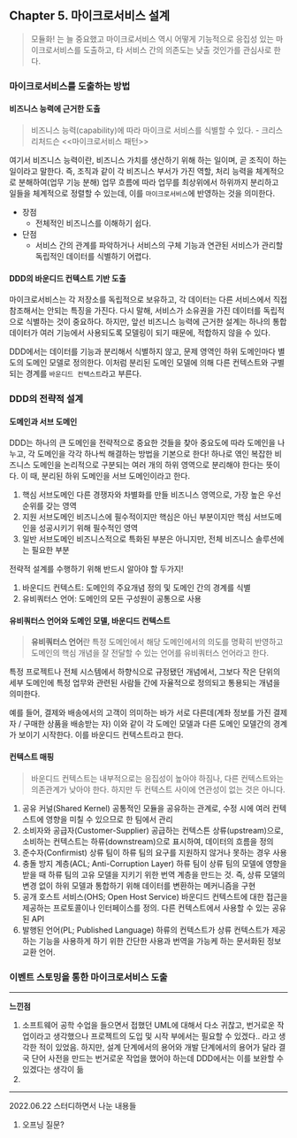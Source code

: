 ## Chapter 5. 마이크로서비스 설계
> 모듈화! 는 늘 중요했고 마이크로서비스 역시 어떻게 기능적으로 응집성 있는 마이크로서비스를 도출하고, 타 서비스
> 간의 의존도는 낮출 것인가를 관심사로 한다.

### 마이크로서비스를 도출하는 방법
#### 비즈니스 능력에 근거한 도출
> 비즈니스 능력(capability)에 따라 마이크로 서비스를 식별할 수 있다. - 크리스 리처드슨 <<마이크로서비스 패턴>>

여기서 비즈니스 능력이란, 비즈니스 가치를 생산하기 위해 하는 일이며, 곧 조직이 하는 일이라고 말한다.
즉, 조직과 같이 각 비즈니스 부서가 가진 역할, 처리 능력을 체계적으로 분해하여(업무 기능 분해) 업무 흐름에 따라 업무를
최상위에서 하위까지 분리하고 일들을 체계적으로 정렬할 수 있는데, 이를 `마이크로서비스`에 반영하는 것을 의미한다.

- 장점
  - 전체적인 비즈니스를 이해하기 쉽다.
- 단점
  - 서비스 간의 관계를 파악하거나 서비스의 구체 기능과 연관된 서비스가 관리할 독립적인 데이터를 식별하기 어렵다.

#### DDD의 바운디드 컨텍스트 기반 도출
마이크로서비스는 각 저장소를 독립적으로 보유하고, 각 데이터는 다른 서비스에서 직접 참조해서는 안되는 특징을 가진다.
다시 말해, 서비스가 소유권을 가진 데이터를 독립적으로 식별하는 것이 중요하다. 하지만, 앞선 비즈니스 능력에 근거한 설계는
하나의 통합 데이터가 여러 기능에서 사용되도록 모델링이 되기 때문에, 적합하지 않을 수 있다.

DDD에서는 데이터를 기능과 분리해서 식별하지 않고, 문제 영역인 하위 도메인마다 별도의 도메인 모델로 정의한다. 이처럼
분리된 도메인 모델에 의해 다른 컨텍스트와 구별되는 경계를 `바운디드 컨텍스트`라고 부른다.

### DDD의 전략적 설계
#### 도메인과 서브 도메인
DDD는 하나의 큰 도메인을 전략적으로 중요한 것들을 찾아 중요도에 따라 도메인을 나누고, 각 도메인을 각각 하나씩 해결하는 
방법을 기본으로 한다! 하나로 엮인 복잡한 비즈니스 도메인을 논리적으로 구분되는 여러 개의 하위 영역으로 분리해야 한다는 뜻이다.
이 때, 분리된 하위 도메인을 서브 도메인이라고 한다.

1. 핵심 서브도메인
    다른 경쟁자와 차별화를 만들 비즈니스 영역으로, 가장 높은 우선순위를 갖는 영역
2. 지원 서브도메인
    비즈니스에 필수적이지만 핵심은 아닌 부분이지만 핵심 서브도메인을 성공시키기 위해 필수적인 영역
3. 일반 서브도메인
    비즈니스적으로 특화된 부분은 아니지만, 전체 비즈니스 솔루션에는 필요한 부분

전략적 설계를 수행하기 위해 반드시 알아야 할 두가지!

1. 바운디드 컨텍스트: 도메인의 주요개념 정의 및 도메인 간의 경계를 식별
2. 유비쿼터스 언어: 도메인의 모든 구성원이 공통으로 사용

#### 유비쿼터스 언어와 도메인 모델, 바운디드 컨텍스트
> **유비쿼터스 언어**란 특정 도메인에서 해당 도메인에서의 의도를 명확히 반영하고 도메인의 핵심 개념을 잘 전달할 수 있는 
> 언어를 유비쿼터스 언어라고 한다.

특정 프로젝트나 전체 시스템에서 하향식으로 규정됐던 개념에서, 그보다 작은 단위의 세부 도메인에 특정 업무와 관련된 사람들
간에 자율적으로 정의되고 통용되는 개념을 의미한다.

예를 들어, 결제와 배송에서의 고객이 의미하는 바가 서로 다른데(계좌 정보를 가진 결제자 / 구매한 상품을 배송받는 자) 이와 같이
각 도메인 모델과 다른 도메인 모델간의 경계가 보이기 시작한다. 이를 바운디드 컨텍스트라고 한다.

#### 컨텍스트 매핑
> 바운디드 컨텍스트는 내부적으로는 응집성이 높아야 하짐나, 다른 컨텍스트와는 의존관계가 낮아야 한다. 하지만 두 컨텍스트 
> 사이에 연관성이 없는 것은 아니다.

1. 공유 커널(Shared Kernel)
    공통적인 모듈을 공유하는 관계로, 수정 시에 여러 컨텍스트에 영향을 미칠 수 있으므로 한 팀에서 관리
2. 소비자와 공급자(Customer-Supplier)
    공급하는 컨텍스튼 상류(upstream)으로, 소비하는 컨텍스트는 하류(downstream)으로 표시하여, 데이터의 흐름을 정의
3. 준수자(Confirmist)
    상류 팀이 하류 팀의 요구를 지원하지 않거나 못하는 경우 사용
4. 충돌 방지 계층(ACL; Anti-Corruption Layer)
    하류 팀이 상류 팀의 모델에 영향을 받을 때 하류 팀의 고유 모델을 지키기 위한 번역 계층을 만드는 것.
    즉, 상류 모델의 변경 없이 하위 모델과 통합하기 위해 데이터를 변환하는 메커니즘을 구현
5. 공개 호스트 서비스(OHS; Open Host Service)
    바운디드 컨텍스트에 대한 접근을 제공하는 프로토콜이나 인터페이스를 정의. 다른 컨텍스트에서 사용할 수 있는 공유된 API
6. 발행된 언어(PL; Published Language)
    하류의 컨텍스트가 상류 컨텍스트가 제공하는 기능을 사용하게 하기 위한 간단한 사용과 번역을 가능케 하는 문서화된
    정보 교환 언어.

### 이벤트 스토밍을 통한 마이크로서비스 도출


---
**느낀점**
1. 소프트웨어 공학 수업을 들으면서 접했던 UML에 대해서 다소 귀찮고, 번거로운 작업이라고 생각했으나 프로젝트의
   도입 및 시작 부에서는 필요할 수 있겠다.. 라고 생각한 적이 있었음. 하지만, 설계 단계에서의 용어와 개발 단계에서의
    용어가 달라 결국 단어 사전을 만드는 번거로운 작업을 했어야 하는데 DDD에서는 이를 보완할 수 있겠다는 생각이 듦
2. 

--- 
2022.06.22 스터디하면서 나눈 내용들
1. 오프닝 질문?
